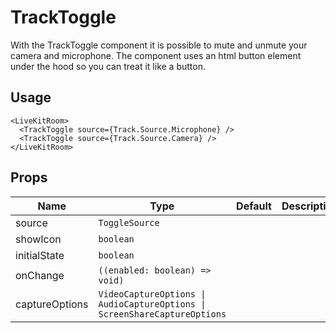 <!--
!!!! Autogenerated File !!!!
This file was created by @livekit/components-docs-gen and should not be changed manually.
The contents of this file can be replaced at any time which would lead to the loss of all manual changes.
-->

# TrackToggle

With the TrackToggle component it is possible to mute and unmute your camera and microphone. The component uses an html button element under the hood so you can treat it like a button.

## Usage

```tsx
<LiveKitRoom>
  <TrackToggle source={Track.Source.Microphone} />
  <TrackToggle source={Track.Source.Camera} />
</LiveKitRoom>
```

<!--USAGE_INSERT_MARKER-->


## Props

| Name | Type | Default | Description |
| --- | --- | --- | --- |
| source | `ToggleSource` |  |  |
| showIcon | `boolean` |  |  |
| initialState | `boolean` |  |  |
| onChange | `((enabled: boolean) => void)` |  |  |
| captureOptions | `VideoCaptureOptions \| AudioCaptureOptions \| ScreenShareCaptureOptions` |  |  |

